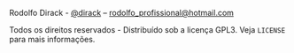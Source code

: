 Rodolfo Dirack - [@dirack](https://github.com/Dirack) – rodolfo_profissional@hotmail.com

Todos os direitos reservados - Distribuído sob a licença GPL3. Veja `LICENSE` para mais informações.


